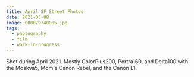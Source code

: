 ```yaml
---
title: April SF Street Photos
date: 2021-05-08
image: 000079740005.jpg
tags:
  - photography
  - film
  - work-in-progress
---
```




Shot during April 2021.  Mostly ColorPlus200, Portra160, and Delta100 with the Moskva5, Mom's Canon Rebel, and the Canon L1.

<v-img src="000079740005.jpg" alt="bar" :dirp="dir"></v-img>
<v-img src="000079440032 street.jpg" alt="bar" :dirp="dir"></v-img>
<v-img src="000079730001 street.jpg" alt="bar" :dirp="dir"></v-img>
<v-img src="000079410018 street.jpg" alt="bar" :dirp="dir"></v-img>

<v-img src="000078880012.jpg" alt="bar" :dirp="dir"></v-img>
<v-img src="000079100013.jpg" alt="bar" :dirp="dir"></v-img>
<v-img src="000079410006 street.jpg" alt="bar" :dirp="dir"></v-img>
<v-img src="000079730002 street.jpg" alt="bar" :dirp="dir"></v-img>
<v-img src="000079410017 street.jpg" alt="bar" :dirp="dir"></v-img>
<v-img src="000079410009 street.jpg" alt="bar" :dirp="dir"></v-img>

<v-img src="000078880002 street.jpg" alt="bar" :dirp="dir"></v-img>
<v-img src="000079440033 street.jpg" alt="bar" :dirp="dir"></v-img>
<v-img src="000079440021 street.jpg" alt="bar" :dirp="dir"></v-img>
<v-img src="000079410024 alcatraz.jpg" alt="bar" :dirp="dir"></v-img>
<v-img src="000078880027 street.jpg" alt="bar" :dirp="dir"></v-img>
<v-img src="000078880006 selfie.jpg" alt="bar" :dirp="dir"></v-img>
<v-img src="000079440007 street.jpg" alt="bar" :dirp="dir"></v-img>
<v-img src="000078880036 selfie.jpg" alt="bar" :dirp="dir"></v-img>